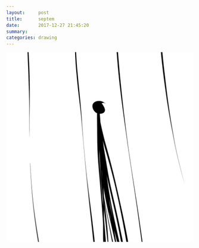 ```yaml
---
layout:     post
title:      septem
date:       2017-12-27 21:45:20
summary:    
categories: drawing
---
```

![septem](/images/diary/septem.png ".")
